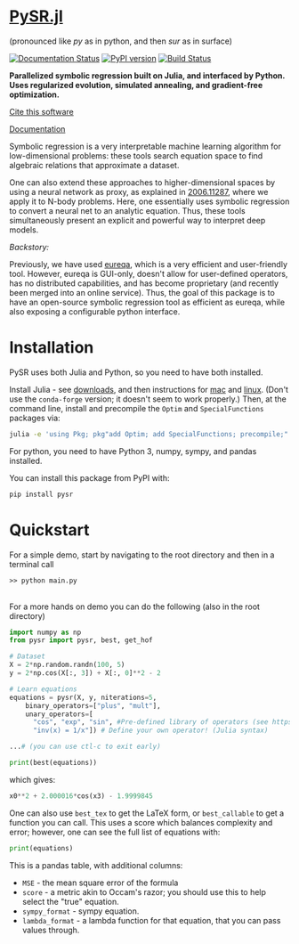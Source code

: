# [PySR.jl](https://github.com/MilesCranmer/PySR)

(pronounced like *py* as in python, and then *sur* as in surface)

[![Documentation Status](https://readthedocs.org/projects/pysr/badge/?version=latest)](https://pysr.readthedocs.io/en/latest/?badge=latest)
[![PyPI version](https://badge.fury.io/py/pysr.svg)](https://badge.fury.io/py/pysr)
[![Build Status](https://travis-ci.com/MilesCranmer/PySR.svg?branch=master)](https://travis-ci.com/MilesCranmer/PySR)

**Parallelized symbolic regression built on Julia, and interfaced by Python.
Uses regularized evolution, simulated annealing, and gradient-free optimization.**

[Cite this software](https://github.com/MilesCranmer/PySR/blob/master/CITATION.md)

[Documentation](https://pysr.readthedocs.io/en/latest)

Symbolic regression is a very interpretable machine learning algorithm
for low-dimensional problems: these tools search equation space
to find algebraic relations that approximate a dataset.

One can also
extend these approaches to higher-dimensional
spaces by using a neural network as proxy, as explained in 
[2006.11287](https://arxiv.org/abs/2006.11287), where we apply
it to N-body problems. Here, one essentially uses
symbolic regression to convert a neural net
to an analytic equation. Thus, these tools simultaneously present
an explicit and powerful way to interpret deep models.


*Backstory:*

Previously, we have used
[eureqa](https://www.creativemachineslab.com/eureqa.html),
which is a very efficient and user-friendly tool. However,
eureqa is GUI-only, doesn't allow for user-defined
operators, has no distributed capabilities,
and has become proprietary (and recently been merged into an online
service). Thus, the goal
of this package is to have an open-source symbolic regression tool
as efficient as eureqa, while also exposing a configurable
python interface.


# Installation
PySR uses both Julia and Python, so you need to have both installed.

Install Julia - see [downloads](https://julialang.org/downloads/), and
then instructions for [mac](https://julialang.org/downloads/platform/#macos)
and [linux](https://julialang.org/downloads/platform/#linux_and_freebsd).
(Don't use the `conda-forge` version; it doesn't seem to work properly.)
Then, at the command line,
install and precompile the `Optim` and `SpecialFunctions`
packages via:

```bash
julia -e 'using Pkg; pkg"add Optim; add SpecialFunctions; precompile;"'
```

For python, you need to have Python 3, numpy, sympy, and pandas installed.

You can install this package from PyPI with:

```bash
pip install pysr
```

# Quickstart
For a simple demo, start by navigating to the root directory and then in a terminal call 
```
>> python main.py
```
<br>
For a more hands on demo you can do the following (also in the root directory)

```python
import numpy as np
from pysr import pysr, best, get_hof

# Dataset
X = 2*np.random.randn(100, 5)
y = 2*np.cos(X[:, 3]) + X[:, 0]**2 - 2

# Learn equations
equations = pysr(X, y, niterations=5,
    binary_operators=["plus", "mult"],
    unary_operators=[
      "cos", "exp", "sin", #Pre-defined library of operators (see https://pysr.readthedocs.io/en/latest/docs/operators/)
      "inv(x) = 1/x"]) # Define your own operator! (Julia syntax)

...# (you can use ctl-c to exit early)

print(best(equations))
```

which gives:

```python
x0**2 + 2.000016*cos(x3) - 1.9999845
```

One can also use `best_tex` to get the LaTeX form,
or `best_callable` to get a function you can call.
This uses a score which balances complexity and error;
however, one can see the full list of equations with:
```python
print(equations)
```
This is a pandas table, with additional columns:

- `MSE` - the mean square error of the formula
- `score` - a metric akin to Occam's razor; you should use this to help select the "true" equation.
- `sympy_format` - sympy equation.
- `lambda_format` - a lambda function for that equation, that you can pass values through.
